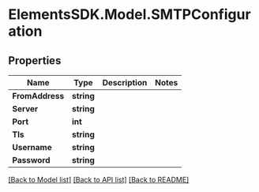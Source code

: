 # ElementsSDK.Model.SMTPConfiguration

## Properties

Name | Type | Description | Notes
------------ | ------------- | ------------- | -------------
**FromAddress** | **string** |  | 
**Server** | **string** |  | 
**Port** | **int** |  | 
**Tls** | **string** |  | 
**Username** | **string** |  | 
**Password** | **string** |  | 

[[Back to Model list]](../README.md#documentation-for-models) [[Back to API list]](../README.md#documentation-for-api-endpoints) [[Back to README]](../README.md)

